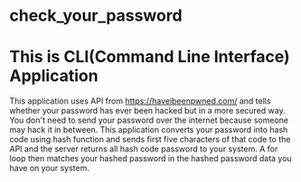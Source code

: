 # check_your_password
# This is CLI(Command Line Interface) Application
This application uses API from https://haveibeenpwned.com/ and tells whether your password has ever been hacked but in a more secured way.
You don't need to send your password over the internet because someone may hack it in between.
This application converts your password into hash code using hash function and sends first five characters of that code to the API and the server returns all hash code password to your system.
A for loop then matches your hashed password in the hashed password data you have on your system.
